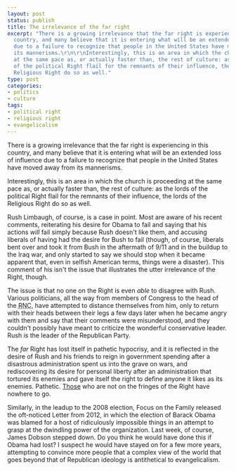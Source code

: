 ```yaml
---
layout: post
status: publish
title: The irrelevance of the far right
excerpt: "There is a growing irrelevance that the far right is experiencing in this
  country, and many believe that it is entering what will be an extended loss of influence
  due to a failure to recognize that people in the United States have moved away from
  its mannerisms.\r\n\r\nInterestingly, this is an area in which the church is proceeding
  at the same pace as, or actually faster than, the rest of culture: as the lords
  of the political Right flail for the remnants of their influence, the lords of the
  Religious Right do so as well."
type: post
categories:
- politics
- culture
tags:
- political right
- religious right
- evangelicalism
---
```

There is a growing irrelevance that the far right is experiencing in this country, and many believe that it is entering what will be an extended loss of influence due to a failure to recognize that people in the United States have moved away from its mannerisms.

Interestingly, this is an area in which the church is proceeding at the same pace as, or actually faster than, the rest of culture: as the lords of the political Right flail for the remnants of their influence, the lords of the Religious Right do so as well.

Rush Limbaugh, of course, is a case in point. Most are aware of his recent comments, reiterating his desire for Obama to fail and saying that his actions <em>will</em> fail simply because Rush doesn't like them, and accusing liberals of having had the desire for Bush to fail (though, of course, liberals bent over and took it from Bush in the aftermath of 9/11 and in the buildup to the Iraq war, and only started to say we should stop when it became apparent that, even in selfish American terms, things were a disaster). This comment of his isn't the issue that illustrates the utter irrelevance of the Right, though.

The issue is that no one on the Right is even <em>able</em> to disagree with Rush. Various politicians, all the way from members of Congress to the head of the <acronym title="Republican National Committee">RNC</acronym>, have attempted to distance themselves from him, only to return with their heads between their legs a few days later when he became angry with them and say that their comments were misunderstood, and they couldn't possibly have meant to criticize the wonderful conservative leader. Rush <em>is</em> the leader of the Republican Party.

The <em>far</em> Right has lost itself in pathetic hypocrisy, and it is reflected in the desire of Rush and his friends to reign in government spending after a disastrous administration spent us into the grave on wars, and rediscovering its desire for personal liberty after an administration that tortured its enemies and gave itself the right to define anyone it likes as its enemies. Pathetic. <a href="http://andrewsullivan.theatlantic.com/the_daily_dish">Those</a> who are not on the fringes of the Right have nowhere to go.

Similarly, in the leadup to the 2008 election, Focus on the Family released the oft-noticed Letter from 2012, in which the election of Barack Obama was blamed for a host of ridiculously impossible things in an attempt to grasp at the dwindling power of the organization. Last week, of course, James Dobson stepped down. Do you think he would have done this if Obama had lost? I suspect he would have stayed on for a few more years, attempting to convince more people that a complex view of the world that goes beyond that of Republican ideology is antithetical to evangelicalism.
